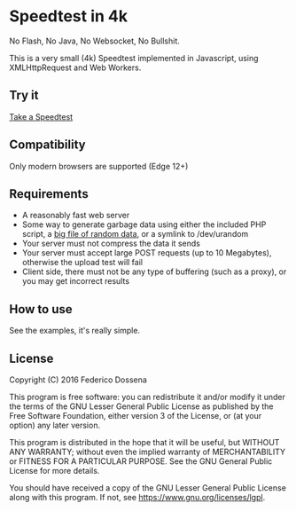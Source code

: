 # Speedtest in 4k

No Flash, No Java, No Websocket, No Bullshit.

This is a very small (4k) Speedtest implemented in Javascript, using XMLHttpRequest and Web Workers.

## Try it
[Take a Speedtest](http://speedtest.adolfintel.com)

## Compatibility
Only modern browsers are supported (Edge 12+)

## Requirements
 - A reasonably fast web server
 - Some way to generate garbage data using either the included PHP script, a [big file of random data](http://downloads.adolfintel.com/geth.php?r=speedtest-bigfile), or a symlink to /dev/urandom
 - Your server must not compress the data it sends
 - Your server must accept large POST requests (up to 10 Megabytes), otherwise the upload test will fail
 - Client side, there must not be any type of buffering (such as a proxy), or you may get incorrect results

## How to use
See the examples, it's really simple.

## License
Copyright (C) 2016 Federico Dossena

This program is free software: you can redistribute it and/or modify
it under the terms of the GNU Lesser General Public License as published by
the Free Software Foundation, either version 3 of the License, or
(at your option) any later version.

This program is distributed in the hope that it will be useful,
but WITHOUT ANY WARRANTY; without even the implied warranty of
MERCHANTABILITY or FITNESS FOR A PARTICULAR PURPOSE.  See the
GNU General Public License for more details.

You should have received a copy of the GNU Lesser General Public License
along with this program.  If not, see <https://www.gnu.org/licenses/lgpl>.
